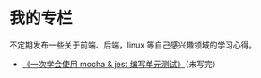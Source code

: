 
# 我的专栏

不定期发布一些关于前端、后端，linux 等自己感兴趣领域的学习心得。

- [《一次学会使用 mocha & jest 编写单元测试》](https://github.com/yeshimei/asVenus/blob/master/unit%20test%20for%20mocha%20and%20jest/README.md)（未写完）

